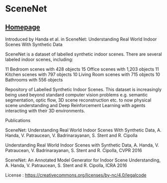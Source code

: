 # SceneNet
## [Homepage](https://dagshub.com/prabhanjan-jadhav/SceneNet)

Introduced by Handa et al. in SceneNet: Understanding Real World Indoor Scenes With Synthetic Data

SceneNet is a dataset of labelled synthetic indoor scenes. There are several labeled indoor scenes, including:

11 Bedroom scenes with 428 objects
15 Office scenes with 1,203 objects
11 Kitchen scenes with 797 objects
10 Living Room scenes with 715 objects
10 Bathrooms with 556 objects

Repository of Labelled Synthetic Indoor Scenes. This dataset is increasingly being used beyond standard computer vision problems e.g. semantic segmentation, optic flow, 3D scene reconstruction etc. to now physical scene understanding and Deep Reinforcement Learning with agents interacting with their 3D environments.


Publications

SceneNet: Understanding Real World Indoor Scenes With Synthetic Data, 
A. Handa, V. Patraucean, V. Badrinarayanan, S. Stent and R. Cipolla

Understanding Real World Indoor Scenes with Synthetic Data,
A. Handa, V. Patraucean, V. Badrinarayanan, S. Stent and R. Cipolla, CVPR 2016

SceneNet: An Annotated Model Generator for Indoor Scene Understanding,
A. Handa, V. Patraucean, S. Stent and R. Cipolla, ICRA 2016

License : https://creativecommons.org/licenses/by-nc/4.0/legalcode

